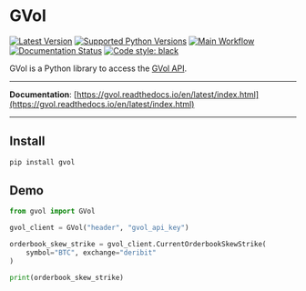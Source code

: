 # GVol

[![Latest Version](https://img.shields.io/pypi/v/gvol.svg)](https://pypi.org/project/gvol/)
[![Supported Python Versions](https://img.shields.io/pypi/pyversions/gvol.svg)](https://pypi.org/project/gvol/)
[![Main Workflow](https://github.com/genesis-volatility/gvol-py/actions/workflows/main.yml/badge.svg)](https://github.com/genesis-volatility/gvol-py/actions/workflows/main.yml)
[![Documentation Status](https://readthedocs.org/projects/gvol/badge/?version=latest)](https://gvol.readthedocs.io/en/latest/?badge=latest)
[![Code style: black](https://img.shields.io/badge/code%20style-black-000000.svg)](https://github.com/psf/black)

GVol is a Python library to access the [GVol API](https://docs.gvol.io/).

---

**Documentation**: [https://gvol.readthedocs.io/en/latest/index.html](https://gvol.readthedocs.io/en/latest/index.html)

---

## Install

```bash
pip install gvol
```

## Demo

```python
from gvol import GVol

gvol_client = GVol("header", "gvol_api_key")

orderbook_skew_strike = gvol_client.CurrentOrderbookSkewStrike(
    symbol="BTC", exchange="deribit"
)

print(orderbook_skew_strike)
```
